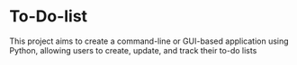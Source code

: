 # To-Do-list
This project aims to create a
command-line or GUI-based application using Python, allowing
users to create, update, and track their to-do lists
